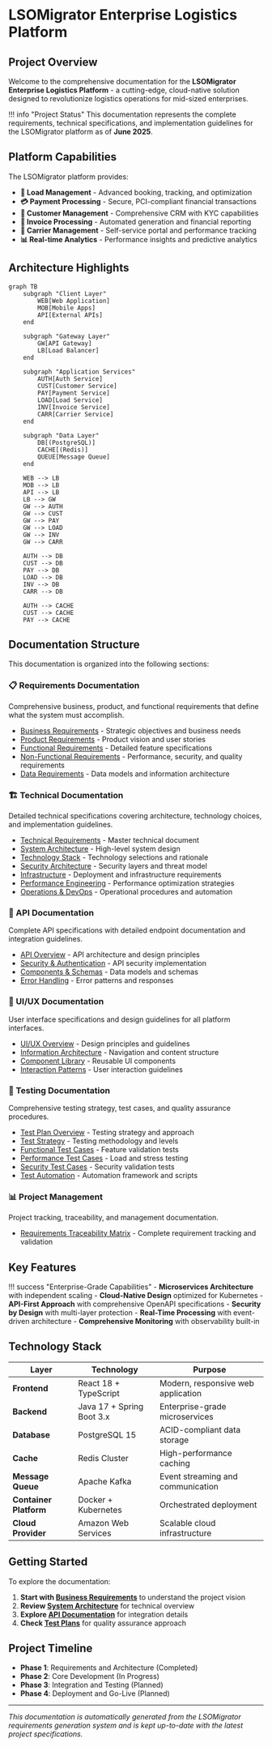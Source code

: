 # LSOMigrator Enterprise Logistics Platform

## Project Overview

Welcome to the comprehensive documentation for the **LSOMigrator Enterprise Logistics Platform** - a cutting-edge, cloud-native solution designed to revolutionize logistics operations for mid-sized enterprises.

!!! info "Project Status"
    This documentation represents the complete requirements, technical specifications, and implementation guidelines for the LSOMigrator platform as of **June 2025**.

## Platform Capabilities

The LSOMigrator platform provides:

- **🚚 Load Management** - Advanced booking, tracking, and optimization
- **💳 Payment Processing** - Secure, PCI-compliant financial transactions
- **👥 Customer Management** - Comprehensive CRM with KYC capabilities
- **📄 Invoice Processing** - Automated generation and financial reporting
- **🚛 Carrier Management** - Self-service portal and performance tracking
- **📊 Real-time Analytics** - Performance insights and predictive analytics

## Architecture Highlights

```mermaid
graph TB
    subgraph "Client Layer"
        WEB[Web Application]
        MOB[Mobile Apps]
        API[External APIs]
    end

    subgraph "Gateway Layer"
        GW[API Gateway]
        LB[Load Balancer]
    end

    subgraph "Application Services"
        AUTH[Auth Service]
        CUST[Customer Service]
        PAY[Payment Service]
        LOAD[Load Service]
        INV[Invoice Service]
        CARR[Carrier Service]
    end

    subgraph "Data Layer"
        DB[(PostgreSQL)]
        CACHE[(Redis)]
        QUEUE[Message Queue]
    end

    WEB --> LB
    MOB --> LB
    API --> LB
    LB --> GW
    GW --> AUTH
    GW --> CUST
    GW --> PAY
    GW --> LOAD
    GW --> INV
    GW --> CARR

    AUTH --> DB
    CUST --> DB
    PAY --> DB
    LOAD --> DB
    INV --> DB
    CARR --> DB

    AUTH --> CACHE
    CUST --> CACHE
    PAY --> CACHE
```

## Documentation Structure

This documentation is organized into the following sections:

### 📋 Requirements Documentation
Comprehensive business, product, and functional requirements that define what the system must accomplish.

- [Business Requirements](requirements/brd.md) - Strategic objectives and business needs
- [Product Requirements](requirements/prd.md) - Product vision and user stories
- [Functional Requirements](requirements/frd.md) - Detailed feature specifications
- [Non-Functional Requirements](requirements/nfrd.md) - Performance, security, and quality requirements
- [Data Requirements](requirements/drd.md) - Data models and information architecture

### 🏗️ Technical Documentation
Detailed technical specifications covering architecture, technology choices, and implementation guidelines.

- [Technical Requirements](technical/trd.md) - Master technical document
- [System Architecture](technical/trd_architecture.md) - High-level system design
- [Technology Stack](technical/trd_technology_stack.md) - Technology selections and rationale
- [Security Architecture](technical/trd_security.md) - Security layers and threat model
- [Infrastructure](technical/trd_infrastructure.md) - Deployment and infrastructure requirements
- [Performance Engineering](technical/trd_performance.md) - Performance optimization strategies
- [Operations & DevOps](technical/trd_operations.md) - Operational procedures and automation

### 🔌 API Documentation
Complete API specifications with detailed endpoint documentation and integration guidelines.

- [API Overview](api/api_spec.md) - API architecture and design principles
- [Security & Authentication](api/api_spec_security.md) - API security implementation
- [Components & Schemas](api/api_spec_components.md) - Data models and schemas
- [Error Handling](api/api_spec_errors.md) - Error patterns and responses

### 🎨 UI/UX Documentation
User interface specifications and design guidelines for all platform interfaces.

- [UI/UX Overview](uiux/uiux_spec.md) - Design principles and guidelines
- [Information Architecture](uiux/uiux_spec_architecture.md) - Navigation and content structure
- [Component Library](uiux/uiux_spec_components.md) - Reusable UI components
- [Interaction Patterns](uiux/uiux_spec_interactions.md) - User interaction guidelines

### 🧪 Testing Documentation
Comprehensive testing strategy, test cases, and quality assurance procedures.

- [Test Plan Overview](testing/test_plan.md) - Testing strategy and approach
- [Test Strategy](testing/test_strategy.md) - Testing methodology and levels
- [Functional Test Cases](testing/test_cases_functional.md) - Feature validation tests
- [Performance Test Cases](testing/test_cases_performance.md) - Load and stress testing
- [Security Test Cases](testing/test_cases_security.md) - Security validation tests
- [Test Automation](testing/test_automation.md) - Automation framework and scripts

### 📊 Project Management
Project tracking, traceability, and management documentation.

- [Requirements Traceability Matrix](management/rtm.md) - Complete requirement tracking and validation

## Key Features

!!! success "Enterprise-Grade Capabilities"
    - **Microservices Architecture** with independent scaling
    - **Cloud-Native Design** optimized for Kubernetes
    - **API-First Approach** with comprehensive OpenAPI specifications
    - **Security by Design** with multi-layer protection
    - **Real-Time Processing** with event-driven architecture
    - **Comprehensive Monitoring** with observability built-in

## Technology Stack

| Layer | Technology | Purpose |
|-------|------------|---------|
| **Frontend** | React 18 + TypeScript | Modern, responsive web application |
| **Backend** | Java 17 + Spring Boot 3.x | Enterprise-grade microservices |
| **Database** | PostgreSQL 15 | ACID-compliant data storage |
| **Cache** | Redis Cluster | High-performance caching |
| **Message Queue** | Apache Kafka | Event streaming and communication |
| **Container Platform** | Docker + Kubernetes | Orchestrated deployment |
| **Cloud Provider** | Amazon Web Services | Scalable cloud infrastructure |

## Getting Started

To explore the documentation:

1. **Start with [Business Requirements](requirements/brd.md)** to understand the project vision
2. **Review [System Architecture](technical/trd_architecture.md)** for technical overview
3. **Explore [API Documentation](api/api_spec.md)** for integration details
4. **Check [Test Plans](testing/test_plan.md)** for quality assurance approach

## Project Timeline

- **Phase 1**: Requirements and Architecture (Completed)
- **Phase 2**: Core Development (In Progress)
- **Phase 3**: Integration and Testing (Planned)
- **Phase 4**: Deployment and Go-Live (Planned)

---

*This documentation is automatically generated from the LSOMigrator requirements generation system and is kept up-to-date with the latest project specifications.*
